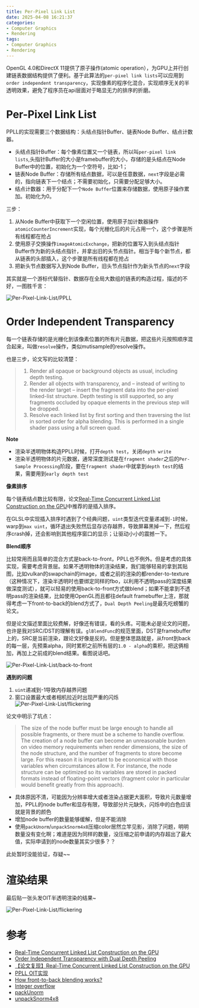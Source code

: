 ```yaml
---
title: Per-Pixel Link List
date: 2025-04-08 16:21:37
categories:
- Computer Graphics
- Rendering
tags: 
- Computer Graphics
- Rendering
---
```


OpenGL 4.0和DirectX 11提供了原子操作(atomic operation），为GPU上并行创建链表数据结构提供了便利。基于此算法的`per-pixel link lists`可以应用到`order independent transparency`，实现像素的程序化混合，实现顺序无关的半透明效果，避免了程序员在api层面对于略显无力的排序的折磨。


# Per-Pixel Link List

PPLL的实现需要三个数据结构：头结点指针Buffer、链表Node Buffer、结点计数器。
- 头结点指针Buffer：每个像素位置又一个链表，所以叫`per-pixel link lists`,头指针Buffer的大小是framebuffer的大小，存储的是头结点在Node Buffer中的位置，初始化为一个空符号，比如-1；
- 链表Node Buffer：存储所有结点数据，可以是任意数据，`next`字段是必需的，指向链表下一个结点；不需要初始化，只需要分配足够大小。
- 结点计数器：用于分配下一个`Node Buffer`位置来存储数据，使用原子操作累加。初始化为0。

三步：
1. 从Node Buffer中获取下一个空闲位置，使用原子加计数器操作`atomicCounterIncrement`实现，每个光栅化后的片元占用一个，这个步骤是所有线程都在抢占
2. 使用原子交换操作`imageAtomicExchange`，把新的位置写入到头结点指针Buffer作为新的头结点指针，并拿出旧的头节点指针。相当于每个新节点，都从链表的头部插入，这个步骤是所有线程都在抢占
3. 把新头节点数据写入到Node Buffer，旧头节点指针作为新头节点的`next`字段

其实就是一个游标代替指针、数据存在全局大数组的链表的构造过程，描述的不好，一图胜千言：

![Per-Pixel-Link-List/PPLL](../images/Per-Pixel-Link-List/PPLL.png)

# Order Independent Transparency

每一个链表存储的是光栅化到该像素位置的所有片元数据，把这些片元按照顺序混合起来，叫做`resolve`操作，类似mutisample的resolve操作。

也是三步，论文写的比较清楚：
> 1. Render all opaque or background objects as usual, including depth testing.
> 2. Render all objects with transparency, and – instead of writing to the render target – insert the fragment data into the per-pixel linked-list structure. Depth testing is still supported, so any fragments occluded by opaque elements in the previous step will be dropped.
> 3. Resolve each linked list by first sorting and then traversing the list in sorted order for alpha blending. This is performed in a single shader pass using a full screen quad.

**Note**
- 渲染半透明物体构造PPLL时候，打开`depth test`，关闭`depth write`
- 渲染半透明物体的片元数据，通常深度测试是在`fragment shader`之后的`Per-Sample Processing`阶段，要在`fragment shader`中就拿到`depth test`的结果，需要用到`early depth test`

**像素排序**

每个链表结点数比较有限，论文[Real-Time Concurrent Linked List Construction on the GPU](https://dl.acm.org/doi/10.1111/j.1467-8659.2010.01725.x)中推荐的是插入排序。

在GLSL中实现插入排序时遇到了个经典问题，`uint`类型迭代变量递减到`-1`时候，warp到`max uint`，循环退出失败然后显存访存越界，导致屏幕黑掉一下，然后程序crash掉，还会影响到其他程序窗口的显示；让驱动小小的震撼一下。


**Blend顺序**

比较常用而且简单的混合方式是back-to-front，PPLL也不例外。但是考虑的具体实现，需要考虑背景层。如果不透明物体的渲染结果，我们能够轻易的拿到其贴图，比如vulkan的swapchain的image，或者之前的渲染的都render-to-texture（这种情况下，渲染半透明时也要绑定同样的fbo，以利用不透明pass的深度结果做深度测试），就可以轻易的使用back-to-front方式做blend；如果不能拿到不透明pass的渲染结果，比如使用OpenGL而且都往default framebuffer上渲，那就得考虑一下front-to-back的blend方式了，`Dual Depth Peeling`是最先吃螃蟹的论文。

但是论文描述里面比较费解，好像还有错误，看的头疼。可能未必是论文的问题，也许是我对SRC/DST的理解有误。`glBlendFunc`的规范里面，DST是framebuffer上的，SRC是当前渲染，跟论文好像是反的。但是整体思路就是，从front到back的每一层，先预乘alpha，同时累积之前所有层的`1.0 - alpha`的乘积，把这俩相加，再加上之前成的blend结果。看图说话吧。

![Per-Pixel-Link-List/back-to-front](../images/Per-Pixel-Link-List/back-to-front.png)


**遇到的问题**
1. `uint`递减到-1导致内存越界问题
2. 窗口设置最大或者相机拉近时出现严重的闪烁
![Per-Pixel-Link-List/flickering](../images/Per-Pixel-Link-List/flickering.gif)

论文中明示了坑点：
> The size of the node buffer must be large enough to handle all possible fragments, or there must be a scheme to handle overflow.
> The creation of a node buffer can become an unreasonable burden on video memory requirements when render dimensions, the size of the node structure, and the number of fragments to store become large. For this reason it is important to be economical with those variables when circumstances allow it. For instance, the node structure can be optimized so its variables are stored in packed formats instead of floating-point vectors (fragment color in particular would benefit greatly from this approach).


- 具体原因不清，可能因为分辨率增大或者渲染占据更大面积，导致片元数量增加，PPLL的node buffer和显存有限，导致部分片元缺失，闪烁中的白色应该就是背景的颜色
- 增加node buffer的数量能够缓解，但是不能消除
- 使用`packUnorm`/`unpackSnorm4x8`压缩color居然立竿见影，消除了问题，明明数量没有变化啊；难道是因为同样的数量，没压缩之前申请的内存超出了最大值，实际申请到的node数量其实少很多？？

此处暂时没能验证，存疑~~

# 渲染结果

最后贴一张头发OIT半透明渲染的结果~

![Per-Pixel-Link-List/flickering](../images/Per-Pixel-Link-List/hair.png)

# 参考
- [Real-Time Concurrent Linked List Construction on the GPU](https://dl.acm.org/doi/10.1111/j.1467-8659.2010.01725.x)
- [Order Independent Transparency with Dual Depth Peeling](https://developer.download.nvidia.com/SDK/10/opengl/src/dual_depth_peeling/doc/DualDepthPeeling.pdf)
- [【论文复现】Real-Time Concurrent Linked List Construction on the GPU](https://zhuanlan.zhihu.com/p/364762003)
- [PPLL OIT实现](https://github.com/AngelMonica126/GraphicAlgorithm/blob/master/012_Real%20Time%20Concurrent%20Linked%20List%20Construction%20on%20the%20GPU/BlendPass_FS.glsl)
- [How front-to-back blending works?](https://gamedev.stackexchange.com/questions/184285/how-front-to-back-blending-works)
- [Integer overflow](https://en.wikipedia.org/wiki/Integer_overflow)
- [packUnorm](https://registry.khronos.org/OpenGL-Refpages/gl4/html/packUnorm.xhtml)
- [unpackSnorm4x8](https://registry.khronos.org/OpenGL-Refpages/gl4/html/unpackUnorm.xhtml)